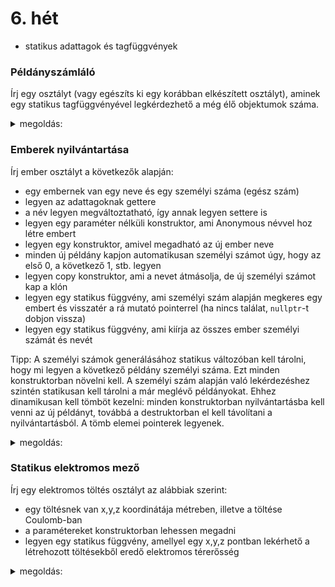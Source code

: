 # 6. hét

- statikus adattagok és tagfüggvények

### Példányszámláló

Írj egy osztályt (vagy egészíts ki egy korábban elkészített osztályt), aminek egy statikus tagfüggvényével legkérdezhető a még élő objektumok száma.
<details>
 <summary>megoldás:</summary>
 
```cpp
class Osztaly{
private:
    // statikusan tároljuk, hogy hány példány él
    static int peldanyok;

public:
    // konstruktor
    Osztaly(){
        // mivel új példány jött létre, növeljük a számlálót
        // (ezt az összes konstruktorban el kell végezni)
        peldanyok++;
    }

    // destruktor
    ~Osztaly(){
        // mivel megszűnt az adott példány, csökkentjük a számlálót
        peldanyok--;
    }
    
    // statikus függvény a példányok számának lekérésére
    static int peldanyok_szama(){
        return peldanyok;
    }
};

// számláló inicializálása
int Osztaly::peldanyok = 0;
```
</details>

### Emberek nyilvántartása

Írj ember osztályt a következők alapján:

- egy embernek van egy neve és egy személyi száma (egész szám)
- legyen az adattagoknak gettere
- a név legyen megváltoztatható, így annak legyen settere is
- legyen egy paraméter nélküli konstruktor, ami Anonymous névvel hoz létre embert
- legyen egy konstruktor, amivel megadható az új ember neve
- minden új példány kapjon automatikusan személyi számot úgy, hogy az első 0, a következő 1, stb. legyen
- legyen copy konstruktor, ami a nevet átmásolja, de új személyi számot kap a klón
- legyen egy statikus függvény, ami személyi szám alapján megkeres egy embert és visszatér a rá mutató pointerrel (ha nincs találat, ```nullptr```-t dobjon vissza)
- legyen egy statikus függvény, ami kiírja az összes ember személyi számát és nevét

Tipp: A személyi számok generálásához statikus változóban kell tárolni, hogy mi legyen a következő példány személyi száma. Ezt minden konstruktorban növelni kell.
A személyi szám alapján való lekérdezéshez szintén statikusan kell tárolni a már meglévő példányokat. Ehhez dinamikusan kell tömböt kezelni: minden konstruktorban
nyilvántartásba kell venni az új példányt, továbbá a destruktorban el kell távolítani a nyilvántartásból. A tömb elemei pointerek legyenek.


<details>
 <summary>megoldás:</summary>
 
```cpp
class Ember{
private:
    // statikusan tároljuk, hogy hány példány él és a pointereiket
    static int peldanyok_szama;
    static Ember **peldanyok;
    
    // a következő példány személyi száma
    static int kovetkezo_id;
    
    // egy ember adatai
    string nev;
    int id;

    // privát statikus függvény, amellyel az új ember "regisztrálható"
    static void ujPeldany(Ember *uj){
        // új tömb foglalása
        Ember **uj_peldanyok = new Ember*[peldanyok_szama+1];
        
        // régi adatok átmásolása
        for(int i=0; i<peldanyok_szama; i++)
            uj_peldanyok[i] = peldanyok[i];
        
        // új példány számbavétele
        uj_peldanyok[peldanyok_szama] = uj;
        
        // régi tömb törlése (ha van mit törölni)
        if(peldanyok!=nullptr)
            delete[] peldanyok;
        
        // statikus változók frissítése
        peldanyok_szama++;
        peldanyok = uj_peldanyok;
    }
    
    // privát statikus függvény, amellyel egy példány törölhető a nyilvántartásból
    static void peldanyTorles(Ember *torlendo){
        // új tömb foglalása (ha egyáltalán szükséges
        Ember **uj_peldanyok;
        if(peldanyok_szama>1)
            uj_peldanyok = new Ember*[peldanyok_szama-1];
        else
            uj_peldanyok = nullptr;
        
        // adatok átmásolása a törlendő kihagyásával
        int j=0;
        for(int i=0; i<peldanyok_szama; i++){
            if(peldanyok[i] != torlendo){
                uj_peldanyok[j] = peldanyok[i];
                j++;
            }
        }
        
        // régi tömb törlése
        delete[] peldanyok;
        
        // statikus változók frissítése
        peldanyok_szama--;
        peldanyok = uj_peldanyok;
    }
    
public:
    
    // alapértelmezett konstruktor
    Ember(){
        // személyiszám generálása
        id = kovetkezo_id;
        kovetkezo_id++;
        
        // név beállítása alapértelmezettre
        nev = "Anonymous";
        
        // nyilvántartásba vétel
        ujPeldany(this);
    }
    
    // konstruktor név megadásával
    Ember(const string &nev){
        // személyiszám generálása
        id = kovetkezo_id;
        kovetkezo_id++;
        
        this->nev = nev;
        
        // nyilvántartásba vétel
        ujPeldany(this);
    }

    // másoló konstruktor
    Ember(const Ember &eredeti){
        // új személyiszám generálása (a klónnak új igazolvány kell)
        id = kovetkezo_id;
        kovetkezo_id++;
        
        nev = eredeti.nev;
        
        // nyilvántartásba vétel
        ujPeldany(this);
    }
    
    // név setter és getter
    void setNev(const string &nev) {
        this->nev = nev; 
    }
    string getNev() const {
        return nev;
    }
    
    // személyi szám getter
    int getId() const {
        return id;
    }
    
    // destruktor
    ~Ember(){
        // törlés a nyilvántartásból
        peldanyTorles(this);
    }
    
    // ember lekérdezése személyiszám alapján
    static Ember *lekerdez(int id){
        for(int i=0; i<peldanyok_szama; i++)
            if(peldanyok[i]->id == id)
                return peldanyok[i];
        return nullptr; // ha nincs találat, nullptr
    }
    
    // emberek kilistázása
    static void kilistaz(){
        cout << "emberek:" << endl;
        for(int i=0; i<peldanyok_szama; i++){
            cout << setw(5) << peldanyok[i]->id;
            cout << setw(20) << peldanyok[i]->nev << endl;
        }
        
    }
};

// statikus adattagok inicializálása
int Ember::peldanyok_szama = 0;
Ember **Ember::peldanyok = nullptr;
int Ember::kovetkezo_id = 0;
```
</details>

### Statikus elektromos mező

Írj egy elektromos töltés osztályt az alábbiak szerint:

- egy töltésnek van x,y,z koordinátája métreben, illetve a töltése Coulomb-ban
- a paramétereket konstruktorban lehessen megadni
- legyen egy statikus függvény, amellyel egy x,y,z pontban lekérhető a létrehozott töltésekből eredő elektromos térerősség

<details>
 <summary>megoldás:</summary>
 
```cpp
class Toltes{
private:
    // statikusan tároljuk, hogy hány példány él és a pointereiket
    static int peldanyok_szama;
    static Toltes **peldanyok;
    
    // a következő példány személyi száma
    static int kovetkezo_id;
    
    // a töltés adatai
    double x,y,z;
    double Q;

    // privát statikus függvény, amellyel az új ember "regisztrálható"
    static void ujPeldany(Toltes *uj){
        // új tömb foglalása
        Toltes **uj_peldanyok = new Toltes*[peldanyok_szama+1];
        
        // régi adatok átmásolása
        for(int i=0; i<peldanyok_szama; i++)
            uj_peldanyok[i] = peldanyok[i];
        
        // új példány számbavétele
        uj_peldanyok[peldanyok_szama] = uj;
        
        // régi tömb törlése (ha van mit törölni)
        if(peldanyok!=nullptr)
            delete[] peldanyok;
        
        // statikus változók frissítése
        peldanyok_szama++;
        peldanyok = uj_peldanyok;
    }
    
    // privát statikus függvény, amellyel egy példány törölhető a nyilvántartásból
    static void peldanyTorles(Toltes *torlendo){
        // új tömb foglalása (ha egyáltalán szükséges
        Toltes **uj_peldanyok;
        if(peldanyok_szama>1)
            uj_peldanyok = new Toltes*[peldanyok_szama-1];
        else
            uj_peldanyok = nullptr;
        
        // adatok átmásolása a törlendő kihagyásával
        int j=0;
        for(int i=0; i<peldanyok_szama; i++){
            if(peldanyok[i] != torlendo){
                uj_peldanyok[j] = peldanyok[i];
                j++;
            }
        }
        
        // régi tömb törlése
        delete[] peldanyok;
        
        // statikus változók frissítése
        peldanyok_szama--;
        peldanyok = uj_peldanyok;
    }
    
public:
    
    // konstruktor 
    Toltes(double x, double y, double z, double Q){
        this->x = x;
        this->y = y;
        this->z = z;
        this->Q = Q;
        
        // nyilvántartásba vétel
        ujPeldany(this);
    }

    // destruktor
    ~Toltes(){
        // törlés a nyilvántartásból
        peldanyTorles(this);
    }
    
    // térerősség számítása
    static void Tererosseg(double x, double y, double z,
                           double &Ex, double &Ey, double &Ez){
        // a térerősség az összes töltés hatásának összegzése, tehát 0-ról kezdjük
        Ex = 0;
        Ey = 0;
        Ez = 0;
        
        // minden töltésen végigmegyünk
        for(int i=0; i<peldanyok_szama; i++){
            Toltes &toltes = *(peldanyok[i]);
            
            // vektor a töltésből a vizsgált pontba
            double rx = x-toltes.x;
            double ry = y-toltes.y;
            double rz = z-toltes.z;
            
            // távolság a töltéstől
            double r = sqrt(rx*rx+ry*ry+rz*rz);
            
            // térerősség nagysága
            double E = 9e9*toltes.Q/(r*r);
            
            // vektor normálása
            rx /= r;
            ry /= r;
            rz /= r;
            
            // térerősség hozzáadása
            Ex += rx*E;
            Ey += ry*E;
            Ez += rz*E;
        }
    }
};

// statikus adattagok inicializálása
int Toltes::peldanyok_szama = 0;
Toltes **Toltes::peldanyok = nullptr;
```
</details>
